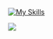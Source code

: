 [![My Skills](https://skillicons.dev/icons?i=ts,react,nextjs,expo)](https://www.linkedin.com/in/arthurharysson)

![](./profile-3d-contrib/profile-night-green.svg)
